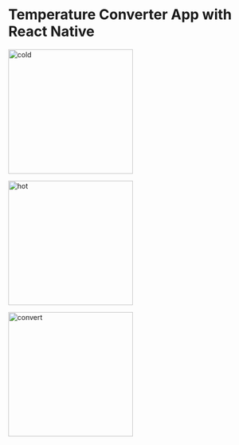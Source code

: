 # Temperature Converter App with React Native

<div>
<img width="250" alt="cold" 
  src="https://github.com/burakboduroglu/temp-converter-app/assets/80620802/274d9dd8-61e7-41e2-a123-b2bf11750afb"
/>

<img width="250" alt="hot" 
  src="https://github.com/burakboduroglu/temp-converter-app/assets/80620802/fecfc4ea-88d8-4096-9041-139f882756fe"
/>

<img width="250" alt="convert" 
  src="https://github.com/burakboduroglu/temp-converter-app/assets/80620802/c428aba4-a98e-49ee-aecd-2de4c9ad7795"
/>

</div>
